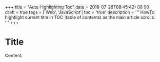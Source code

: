 +++
title       = "Auto Highlighting Toc"
date        = 2018-07-28T08:45:42+08:00
draft       = true
tags        = ['Web', 'JavaScript']
toc         = 'true'
description = '''
HowTo: hightlight current title in TOC (table of contents) as the main article
scrolls.
'''
+++

# Title

Content.
